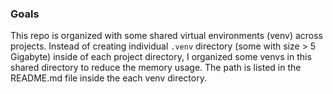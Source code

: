 ### Goals
This repo is organized with some shared virtual environments (venv) across projects. 
Instead of creating individual `.venv` directory (some with size > 5 Gigabyte) inside of each project directory, I organized some venvs in this shared directory to reduce the memory usage. The path is listed in the README.md file inside the each venv directory.  
